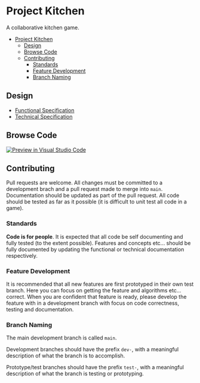 # Project Kitchen

A collaborative kitchen game.

- [Project Kitchen](#project-kitchen)
  - [Design](#design)
  - [Browse Code](#browse-code)
  - [Contributing](#contributing)
    - [Standards](#standards)
    - [Feature Development](#feature-development)
    - [Branch Naming](#branch-naming)

## Design

- [Functional Specification](documentation/functional/functional.md)
- [Technical Specification](documentation/technical/technical.md)

## Browse Code

[![Preview in Visual Studio Code](https://img.shields.io/badge/preview%20in-vscode.dev-blue)](https://open.vscode.dev/snowmeltarcade/projectkitchen)

## Contributing

Pull requests are welcome. All changes must be committed to a development brach and a pull request made to merge into `main`. Documentation should be updated as part of the pull request. All code should be tested as far as it possible (it is difficult to unit test all code in a game).

### Standards

**Code is for people**. It is expected that all code be self documenting and fully tested (to the extent possible). Features and concepts etc... should be fully documented by updating the functional or technical documentation respectively.

### Feature Development

It is recommended that all new features are first prototyped in their own test branch. Here you can focus on getting the feature and algorithms etc... correct. When you are confident that feature is ready, please develop the feature with in a development branch with focus on code correctness, testing and documentation.

### Branch Naming

The main development branch is called `main`.

Development branches should have the prefix `dev-`, with a meaningful description of what the branch is to accomplish.

Prototype/test branches should have the prefix `test-`, with a meaningful description of what the branch is testing or prototyping.
